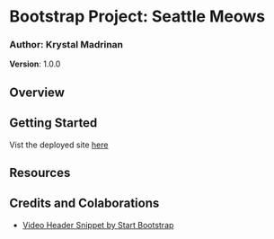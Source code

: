 # Bootstrap Project: Seattle Meows

### Author: Krystal Madrinan
**Version**: 1.0.0


## Overview


## Getting Started
Vist the deployed site [here](https://seattle-meows.herokuapp.com/)

## Resources


## Credits and Colaborations

- [Video Header Snippet by Start Bootstrap](https://startbootstrap.com/snippets/video-header/)
